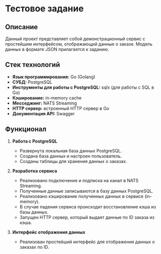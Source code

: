 # Тестовое задание

## Описание

Данный проект представляет собой демонстрационный сервис с простейшим интерфейсом, отображающий данные о заказе. Модель данных в формате JSON прилагается к заданию.

## Стек технологий

- **Язык программирования:** Go (Golang)
- **СУБД:** PostgreSQL
- **Инструменты для работы с PostgreSQL:** sqlx (для работы с SQL в Go)
- **Кэширование:** in-memory cache
- **Месседжинг:** NATS Streaming
- **HTTP сервер:** встроенный HTTP сервер в Go
- **Документация API:** Swagger

## Функционал

1. **Работа с PostgreSQL**
    - Развернута локальная база данных PostgreSQL.
    - Создана база данных и настроен пользователь.
    - Созданы таблицы для хранения данных о заказах.

2. **Разработка сервиса**
    - Реализовано подключение и подписка на канал в NATS Streaming.
    - Полученные данные записываются в базу данных PostgreSQL.
    - Реализовано кэширование полученных данных в сервисе (in-memory).
    - В случае падения сервиса происходит восстановление кэша из базы данных.
    - Запущен HTTP сервер, который выдает данные по ID заказа из кэша.

3. **Интерфейс отображения данных**
    - Реализован простейший интерфейс для отображения данных о заказах по ID.
